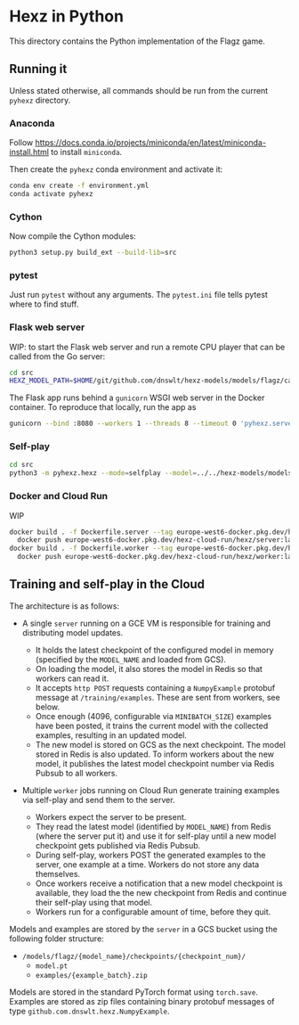 # Hexz in Python

This directory contains the Python implementation of the Flagz game.

## Running it

Unless stated otherwise, all commands should be run from the current `pyhexz` directory.

### Anaconda

Follow https://docs.conda.io/projects/miniconda/en/latest/miniconda-install.html to install `miniconda`.

Then create the `pyhexz` conda environment and activate it:

```bash
conda env create -f environment.yml
conda activate pyhexz
```

### Cython

Now compile the Cython modules:

```bash
python3 setup.py build_ext --build-lib=src
```

### pytest

Just run `pytest` without any arguments. The `pytest.ini` file tells pytest where to find stuff.

### Flask web server

WIP: to start the Flask web server and run a remote CPU player that can be called from the
Go server:

```bash
cd src
HEXZ_MODEL_PATH=$HOME/git/github.com/dnswlt/hexz-models/models/flagz/cain python3 -m flask --app pyhexz.server run --port 9094
```

The Flask app runs behind a `gunicorn` WSGI web server in the Docker container. To reproduce that
locally, run the app as

```bash
gunicorn --bind :8080 --workers 1 --threads 8 --timeout 0 'pyhexz.server:create_app()'
```

### Self-play

```bash
cd src
python3 -m pyhexz.hexz --mode=selfplay --model=../../hexz-models/models/flagz/cain --num-workers=6 --device=mps --max-games=10000000 --max-seconds=60 --runs-per-move=800 --output-dir=/tmp
```

### Docker and Cloud Run

WIP

```bash
docker build . -f Dockerfile.server --tag europe-west6-docker.pkg.dev/hexz-cloud-run/hexz/server:latest && \
  docker push europe-west6-docker.pkg.dev/hexz-cloud-run/hexz/server:latest
docker build . -f Dockerfile.worker --tag europe-west6-docker.pkg.dev/hexz-cloud-run/hexz/worker:latest && \
  docker push europe-west6-docker.pkg.dev/hexz-cloud-run/hexz/worker:latest
```

## Training and self-play in the Cloud

The architecture is as follows:

* A single `server` running on a GCE VM is responsible for training and distributing model updates.
  * It holds the latest checkpoint of the configured model in memory (specified by the `MODEL_NAME` and
    loaded from GCS).
  * On loading the model, it also stores the model in Redis so that workers can read it.
  * It accepts `http POST` requests containing a `NumpyExample` protobuf message at `/training/examples`.
    These are sent from workers, see below.
  * Once enough (4096, configurable via `MINIBATCH_SIZE`) examples have been posted, it trains the
    current model with the collected examples, resulting in an updated model.
  * The new model is stored on GCS as the next checkpoint. The model stored in Redis is also updated.
    To inform workers about the new model, it publishes the latest model checkpoint number via Redis
    Pubsub to all workers.

* Multiple `worker` jobs running on Cloud Run generate training examples via self-play and send them
  to the server.
  * Workers expect the server to be present.
  * They read the latest model (identified by `MODEL_NAME`) from Redis (where the server put it)
    and use it for self-play until a new model checkpoint gets published via Redis Pubsub.
  * During self-play, workers POST the generated examples to the server, one example at a time.
    Workers do not store any data themselves.
  * Once workers receive a notification that a new model checkpoint is available, they load the
    the new checkpoint from Redis and continue their self-play using that model.
  * Workers run for a configurable amount of time, before they quit.

Models and examples are stored by the `server` in a GCS bucket using the following folder structure:

* `/models/flagz/{model_name}/checkpoints/{checkpoint_num}/`
  * `model.pt`
  * `examples/{example_batch}.zip`

Models are stored in the standard PyTorch format using `torch.save`. Examples are stored as zip files
containing binary protobuf messages of type `github.com.dnswlt.hexz.NumpyExample`.
